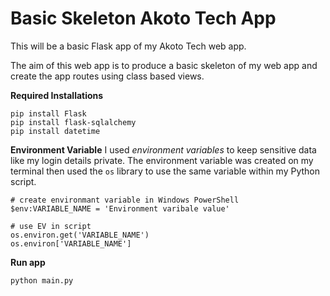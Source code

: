 # Basic Skeleton Akoto Tech App #

This will be a basic Flask app of my Akoto Tech web app.

The aim of this web app is to produce a basic skeleton of my web app and create the app routes using class based views.

**Required Installations**
```
pip install Flask
pip install flask-sqlalchemy
pip install datetime
```

**Environment Variable**
I used *environment variables* to keep sensitive data like my login details private.  The environment variable was created on my terminal then used the `os` library to use the same variable within my Python script.
```
# create environmant variable in Windows PowerShell
$env:VARIABLE_NAME = 'Environment varibale value'

# use EV in script
os.environ.get('VARIABLE_NAME')
os.environ['VARIABLE_NAME']
```

**Run app**
```
python main.py
```